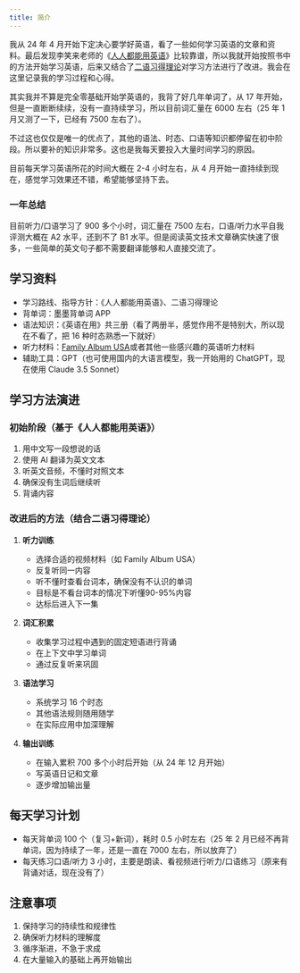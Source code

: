 ```yaml
---
title: 简介
---
```


我从 24 年 4 月开始下定决心要学好英语，看了一些如何学习英语的文章和资料。最后发现李笑来老师的《[人人都能用英语](https://github.com/xiaolai/everyone-can-use-english)》比较靠谱，所以我就开始按照书中的方法开始学习英语，后来又结合了[二语习得理论](https://baike.baidu.com/item/%E4%BA%8C%E8%AF%AD%E4%B9%A0%E5%BE%97%E7%90%86%E8%AE%BA/7802838)对学习方法进行了改进。我会在这里记录我的学习过程和心得。

其实我并不算是完全零基础开始学英语的，我背了好几年单词了，从 17 年开始， 但是一直断断续续，没有一直持续学习，所以目前词汇量在 6000 左右（25 年 1 月又测了一下，已经有 7500 左右了）。

不过这也仅仅是唯一的优点了，其他的语法、时态、口语等知识都停留在初中阶段。所以要补的知识非常多。这也是我每天要投入大量时间学习的原因。

目前每天学习英语所花的时间大概在 2-4 小时左右，从 4 月开始一直持续到现在，感觉学习效果还不错，希望能够坚持下去。

### 一年总结

目前听力/口语学习了 900 多个小时，词汇量在 7500 左右，口语/听力水平自我评测大概在 A2 水平，还到不了 B1 水平。但是阅读英文技术文章确实快速了很多，一些简单的英文句子都不需要翻译能够和人直接交流了。

## 学习资料

- 学习路线、指导方针：《人人都能用英语》、二语习得理论
- 背单词：墨墨背单词 APP
- 语法知识：《英语在用》共三册（看了两册半，感觉作用不是特别大，所以现在不看了，把 16 种时态熟悉一下就好）
- 听力材料：[Family Album USA](https://www.learnrealeng.com/2014/04/family-album-usa-episode-1-46-linden.html)或者其他一些感兴趣的英语听力材料
- 辅助工具：GPT（也可使用国内的大语言模型，我一开始用的 ChatGPT，现在使用 Claude 3.5 Sonnet）

## 学习方法演进

### 初始阶段（基于《人人都能用英语》）

1. 用中文写一段想说的话
2. 使用 AI 翻译为英文文本
3. 听英文音频，不懂时对照文本
4. 确保没有生词后继续听
5. 背诵内容

### 改进后的方法（结合二语习得理论）

1. **听力训练**

   - 选择合适的视频材料（如 Family Album USA）
   - 反复听同一内容
   - 听不懂时查看台词本，确保没有不认识的单词
   - 目标是不看台词本的情况下听懂90-95%内容
   - 达标后进入下一集

2. **词汇积累**

   - 收集学习过程中遇到的固定短语进行背诵
   - 在上下文中学习单词
   - 通过反复听来巩固

3. **语法学习**

   - 系统学习 16 个时态
   - 其他语法规则随用随学
   - 在实际应用中加深理解

4. **输出训练**
   - 在输入累积 700 多个小时后开始（从 24 年 12 月开始）
   - 写英语日记和文章
   - 逐步增加输出量

## 每天学习计划

- 每天背单词 100 个（复习+新词），耗时 0.5 小时左右（25 年 2 月已经不再背单词，因为持续了一年，还是一直在 7000 左右，所以放弃了）
- 每天练习口语/听力 3 小时，主要是朗读、看视频进行听力/口语练习（原来有背诵对话，现在没有了）

## 注意事项

1. 保持学习的持续性和规律性
2. 确保听力材料的理解度
3. 循序渐进，不急于求成
4. 在大量输入的基础上再开始输出
